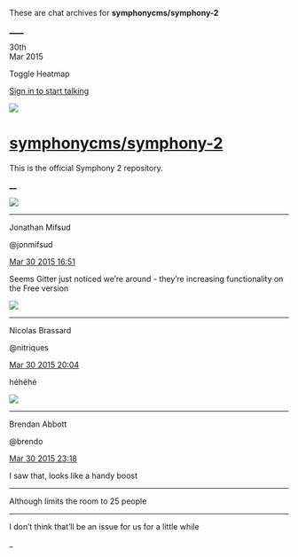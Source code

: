 These are chat archives for **symphonycms/symphony-2**

[__](/symphonycms/symphony-2/archives/2015/03/31)[__](/symphonycms/symphony-2/archives/2015/03/29)

30th  
Mar 2015

Toggle Heatmap

[Sign in to start talking](/login?action=login&button=archive-login)

![](https://avatars-02.gitter.im/group/iv/3/57542c45c43b8c601977197e?s=48)

#  [symphonycms/symphony-2](/symphonycms/symphony-2)

This is the official Symphony 2 repository.

[ __](/orgs/symphonycms/rooms "More symphonycms rooms")

![](https://avatars1.githubusercontent.com/u/859775?v=3&s=30)

____

Jonathan Mifsud

@jonmifsud

[Mar 30 2015
16:51](https://gitter.im/symphonycms/symphony-2?at=55197f2cce384d597542659a)

Seems Gitter just noticed we’re around - they’re increasing functionality on
the Free version

![](https://avatars1.githubusercontent.com/u/771169?v=3&s=30)

____

Nicolas Brassard

@nitriques

[Mar 30 2015
20:04](https://gitter.im/symphonycms/symphony-2?at=5519ac5ece384d5975426a29)

héhéhé

![](https://avatars2.githubusercontent.com/u/69268?v=3&s=30)

____

Brendan Abbott

@brendo

[Mar 30 2015
23:18](https://gitter.im/symphonycms/symphony-2?at=5519d9d147296cd350373755)

I saw that, looks like a handy boost

____

Although limits the room to 25 people

____

I don’t think that’ll be an issue for us for a little while

_

